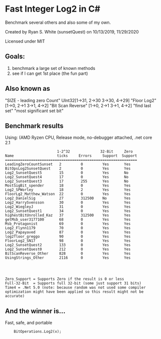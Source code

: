 # Fast Integer Log2 in C#
Benchmark several others and also some of my own.

Created by Ryan S. White (sunsetQuest) on 10/13/2019, 11/29/2020

Licensed under MIT  

## Goals: 
1. benchmark a large set of known methods 
2. see if I can get 1st place (the fun part) 


## Also known as
   "SIZE - leading zero Count"   UInt32[1->31, 2->30 3->30, 4->29]
   "Floor Log2"  [1->0, 2->1 3->1, 4->2]
   "Bit Scan Reverse"  [1->0, 2->1 3->1, 4->2]
   "find last set" 
   "most significant set bit"


## Benchmark results
Using: (AMD Ryzen CPU, Release mode, no-debugger attached, .net core 2.1

    
                            1-2^32              32-Bit     Zero
    Name                    ticks     Errors     Support  Support
    =============================================================
    LeadingZeroCountSunset   2         0         Yes       Yes
    BitOpsLog2SunsetQuest    2         0         Yes       Yes
    Log2_SunsetQuest5        15        0         Yes       No
    Log2_SunsetQuest4        17        0         Yes       No
    Log2_SunsetQuest3        17        255       Yes       No
    MostSigBit_spender       18        0         Yes       Yes
    Log2_SPWorley            18        2         Yes       Yes
    FloorLg2_Matthew_Watson  22        0         Yes       Yes
    Log2_DanielSig           27        312500    No        Yes
    Log2_HarrySvensson       30        0         Yes       Yes
    Log2_WiegleyJ            31        0         Yes       Yes
    Log2_SunsetQuest1        34        0         Yes       Yes
    highestBitUnrolled_Kaz   37        312500    Yes       Yes
    getMsb_user3177100       68        0         Yes       Yes
    Msb_Protagonist          69        0         Yes       Yes
    Log2_Flynn1179           70        0         Yes       Yes
    Log2_Papayaved           87        0         Yes       Yes
    log2floor_greggo         90        0         Yes       Yes
    FloorLog2_SN17           98        0         Yes       Yes
    Log2_SunsetQuest2        133       0         Yes       Yes
    Log2_SunsetQuest0        212       0         Yes       Yes
    BitScanReverse_Other     828       0         Yes       Yes
    UsingStrings_Other       2116      0         Yes       Yes


    
        
    Zero_Support = Supports Zero if the result is 0 or less
    Full-32-Bit  = Supports full 32-bit (some just support 31 bits)
    Time4 = .Net 5.0 (note: because random was not used some compiler optimization might have been applied so this result might not be accurate) 


## And the winner is...
Fast, safe, and portable

        BitOperations.Log2(x);
        


[1]: https://stackoverflow.com/a/671826/2352507

